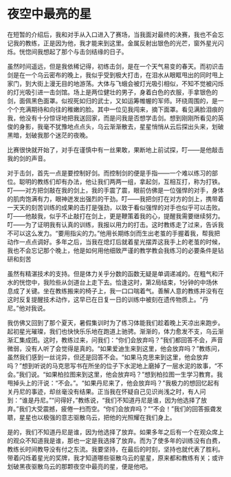 # 夜空中最亮的星

在短暂的介绍后，我和对手从入口进入了赛场，当我面对最终的决赛，我也不会忘记我的教练，正是因为他，我才能来到这里。金属反射出银色的光芒，窗外星光闪烁。恍惚间我想起了那个与击剑结缘的日子。

虽然时间遥远，但是我依稀记得，初练击剑，是在一个天气易变的春天。而初识击剑是在一个乌云密布的晚上，我似乎受到极大打击，在泪水从眼眶甩出的同时甩上家门，到大街上漫无目的地游荡。大体与飞蛾会被灯光吸引相似，不知不觉被闪烁的灯光吸引进一击剑馆。场上是两位健壮的男子，身着白色的衣服，手拿银色的剑，面佩黑色面罩。似视死如归的武士，又如运筹帷幄的军师。环绕周围的，是一个个充满期待和向往的稚嫩的脸。其中一位见我闯来，摘下面罩。看见满脸泪痕的我，他没有十分惊讶地把我送回家，而是问我是否想学击剑。想到刚刚所看见的英俊的身影，我毫不犹豫地点点头，乌云渐渐散去，星星悄悄从云后探出头来，划破黑暗，划破我那个迷茫的夜晚。

比赛很快就开始了，对手在谨慎中有一丝果敢，果断地上前试探，叮——是他敲击我的剑的声音。

对于击剑，首先一点是要控制好剑。而控制剑的便是手指——一个难以练习的部位。聪明的教练们却有办法，他让我们两两一组，拿起剑，互相互打，称为打铁。叮——对方把剑敲在我的剑上，我的手震了震，眼前仿佛是一位强悍的对手，身体的肌肉饱满有力，眼神迸发出强烈的干劲。叮——我把剑打在对方的剑上，携带着一天天的刻苦训练的成果的击打是强劲，以致于看似强悍的对手也似乎可以击败。叮——他敲我，似乎不止敲打在剑上，更是鞭策着我的心，提醒我需要继续努力。叮——为了证明我有认真的训练，我报以用力的打击。这时教练走了过来，告诉我不可以这么发力。“要用指尖的力。”他用长期练剑而生出老茧的手握着我，帮我把动作一点点调好。多年之后，当我在熄灯后就着星光摆弄这我手上的老茧的时候，我也不会忘记那个晚上，他是如何用他细致严谨的教学教会我练习的必要条件是钻研和刻苦

虽然有精湛技术的支持。但是体力关乎分数的函数无疑是单调递减的。在粗气和汗水的恍惚中，我险些从剑道台上走下去。恰逢这时，第2局结束，1分钟的中场休息成了关键。坐在教练搬来的椅子上，我一口口喘着气。善解人意的教练并没有在这时反复提醒技术动作，这早已在日复一日的训练中被刻在遗传物质上。“丹尼。”他对我说。

我仿佛又回到了那个夏天，暑假集训时为了练习体能我们趁着晚上天凉出来跑步。起初星光璀璨，我们也快快乐乐地在跑道上驰骋。渐渐的，体力愈发不支，乌云渐渐汇集成团。这时，教练过来，问我们：“你们会放弃吗？”我们都回答不会，声音微弱，没有人听了会觉得是真的。“如果爱迪生来到这里，他会放弃吗？”教练问，虽然我们感到一丝诧异，但还是回答不会。“如果马克思来到这里，他会放弃吗？”想到听说的马克思写书在所坐的位子下水泥地上磨掉了一层水泥的故事，“不会。”我们说。“如果柏拉图来到这里，他会放弃吗？”想到柏拉图一生学习教育。我甩掉头上的汗说：“不会。”。“如果丹尼来了，他会放弃吗？”我极力的想回忆起有关丹尼的事迹，却丝毫没有结果。正当我在怀疑自己见识尚浅之时，有人问到：“谁是丹尼。”“问得好，”教练说，“我们不知道丹尼是谁，因为他选择了放弃。”我们大受震撼，疲倦一扫而空。“你们会放弃吗？”“不会！”我们的回答振聋发聩，星星也以极强的意志驱散乌云，把他的光照耀在我们身上。

是的，我们不知道丹尼是谁，因为他选择了放弃。如果多年之后有一个在观众席上的观众不知道我是谁，那也一定是我选择了放弃。而为了使多年的训练没有白费，教练长时间教导没有付之东流。我要坚持，在最后的时刻，坚持也就代表了胜利。带着闪烁着星光的奖牌，我才知道哪些驱散乌云的星星，原来都和教练有关；或许划破黑夜驱散乌云的那颗夜空中最亮的星，便是他吧。

